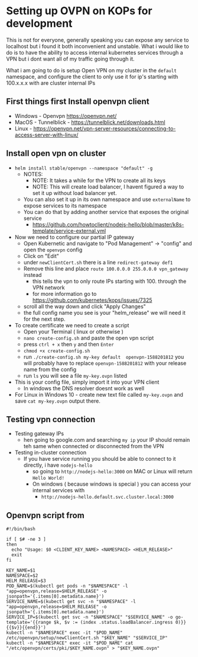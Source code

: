 # Setting up OVPN on KOPs for development
This is not for everyone, generally speaking you can expose any service to localhost but i found it both inconvenient and unstable.
What i would like to do is to have the ability to access internal kubernetes services through a VPN but i dont want all of my traffic going through it.

What i am going to do is setup Open VPN on my cluster in the `default` namespace, and configure the client to only use it for ip's starting with 100.x.x.x with are cluster internal IPs

## First things first Install openvpn client
- Windows - Openvpn https://openvpn.net/
- MacOS - Tunnelblick - https://tunnelblick.net/downloads.html
- Linux - https://openvpn.net/vpn-server-resources/connecting-to-access-server-with-linux/

## Install open vpn on cluster
- ``helm install stable/openvpn --namespace "default" -g``
  - NOTES:
    - NOTE: It takes a while for the VPN to create all its keys
    - NOTE: This will create load balancer, I havent figured a way to set it up without load balancer yet.
  - You can also set it up in its own namespace and use `externalName` to expose services to its namespace
  - You can do that by adding another service that exposes the original service
    - https://github.com/howtoclient/nodejs-hello/blob/master/k8s-template/service-external.yml
- Now we need to configure our partial IP gateway
  - Open Kubernetic and navigate to "Pod Management" -> "config" and open the `openvpn` config
  - Click on "Edit"
  - under `newClientCert.sh` there is a line ``redirect-gateway def1``
  - Remove this line and place ``route 100.0.0.0 255.0.0.0 vpn_gateway`` instead
    - this tells the vpn to only route IPs starting with 100. through the VPN network
    - for more information go to https://github.com/kubernetes/kops/issues/7325
  - scroll all the way down and click "Apply Changes"
  - the full config name you see is your "helm_release" we will need it for the next step.
- To create certificate we need to create a script
  - Open your Terminal ( linux or otherwise )
  - ``nano create-config.sh`` and paste the open vpn script
  - press `ctrl + x` then `y` and then `Enter`
  - ``chmod +x create-config.sh``
  - run ``./create-config.sh my-key default  openvpn-1588201812`` you will probably have to replace `openvpn-1588201812` with your release name from the config
  - run `ls` you will see a file ``my-key.ovpn`` listed
- This is your config file, simply import it into your VPN client
  - In windows the DNS resolver doesnt work as well 
- For Linux in Windows 10 - create new text file called `my-key.ovpn` and save `cat my-key.ovpn` output there.

## Testing vpn connection
- Testing gateway IPs
    - hen going to google.com and searching `my ip` your IP should remain teh same when connected or disconnected from the VPN
- Testing in-cluster connection
    - If you have service running you should be able to connect to it directly, i have `nodejs-hello` 
      - so going to `http://nodejs-hello:3000` on MAC or Linux will return `Hello World!`
      - On windows ( because windows is special ) you can access your internal services with 
        - `http://nodejs-hello.default.svc.cluster.local:3000`

  
## Openvpn script from 
```
#!/bin/bash

if [ $# -ne 3 ]
then
  echo "Usage: $0 <CLIENT_KEY_NAME> <NAMESPACE> <HELM_RELEASE>"
  exit
fi

KEY_NAME=$1
NAMESPACE=$2
HELM_RELEASE=$3
POD_NAME=$(kubectl get pods -n "$NAMESPACE" -l "app=openvpn,release=$HELM_RELEASE" -o jsonpath='{.items[0].metadata.name}')
SERVICE_NAME=$(kubectl get svc -n "$NAMESPACE" -l "app=openvpn,release=$HELM_RELEASE" -o jsonpath='{.items[0].metadata.name}')
SERVICE_IP=$(kubectl get svc -n "$NAMESPACE" "$SERVICE_NAME" -o go-template='{{range $k, $v := (index .status.loadBalancer.ingress 0)}}{{$v}}{{end}}')
kubectl -n "$NAMESPACE" exec -it "$POD_NAME" /etc/openvpn/setup/newClientCert.sh "$KEY_NAME" "$SERVICE_IP"
kubectl -n "$NAMESPACE" exec -it "$POD_NAME" cat "/etc/openvpn/certs/pki/$KEY_NAME.ovpn" > "$KEY_NAME.ovpn"
```